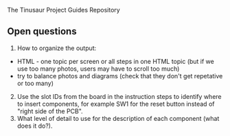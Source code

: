 The Tinusaur Project Guides Repository

## Open questions

1. How to organize the output:
- HTML - one topic per screen or all steps in one HTML topic (but if we use too many photos, users may have to scroll too much)
- try to balance photos and diagrams (check that they don't get repetative or too many)
2. Use the slot IDs from the board in the instruction steps to identify where to insert components, for example SW1 for the reset button instead of "right side of the PCB".
3. What level of detail to use for the description of each component (what does it do?).
